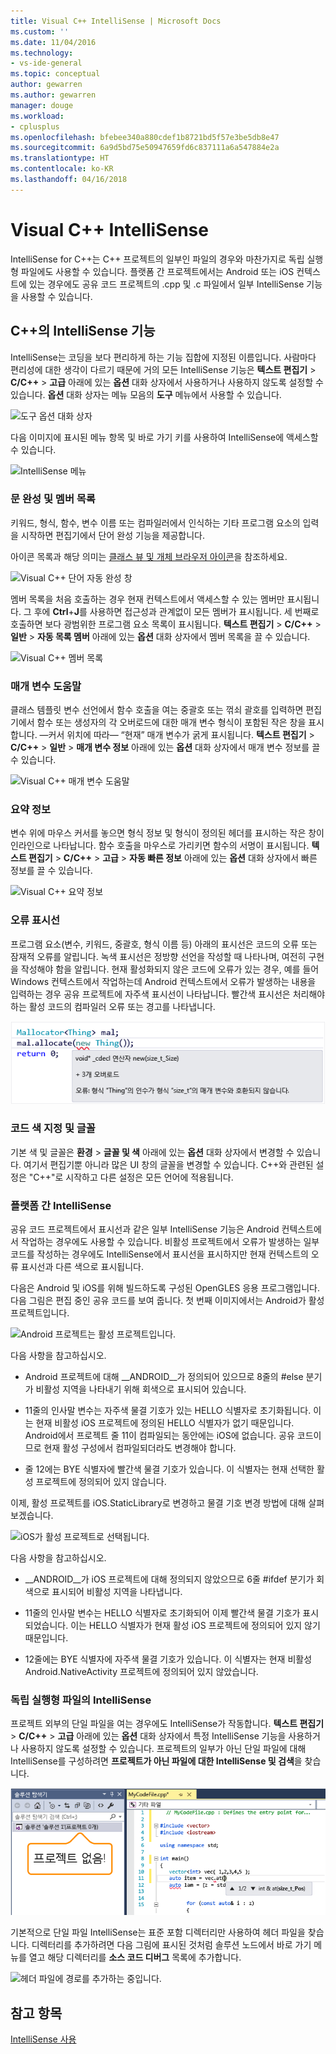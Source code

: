 ```yaml
---
title: Visual C++ IntelliSense | Microsoft Docs
ms.custom: ''
ms.date: 11/04/2016
ms.technology:
- vs-ide-general
ms.topic: conceptual
author: gewarren
ms.author: gewarren
manager: douge
ms.workload:
- cplusplus
ms.openlocfilehash: bfebee340a880cdef1b8721bd5f57e3be5db8e47
ms.sourcegitcommit: 6a9d5bd75e50947659fd6c837111a6a547884e2a
ms.translationtype: HT
ms.contentlocale: ko-KR
ms.lasthandoff: 04/16/2018
---
```

# <a name="visual-c-intellisense"></a>Visual C++ IntelliSense

IntelliSense for C++는 C++ 프로젝트의 일부인 파일의 경우와 마찬가지로 독립 실행형 파일에도 사용할 수 있습니다. 플랫폼 간 프로젝트에서는 Android 또는 iOS 컨텍스트에 있는 경우에도 공유 코드 프로젝트의 .cpp 및 .c 파일에서 일부 IntelliSense 기능을 사용할 수 있습니다.

## <a name="intellisense-features-in-c"></a>C++의 IntelliSense 기능

IntelliSense는 코딩을 보다 편리하게 하는 기능 집합에 지정된 이름입니다. 사람마다 편리성에 대한 생각이 다르기 때문에 거의 모든 IntelliSense 기능은 **텍스트 편집기** > **C/C++** > **고급** 아래에 있는 **옵션** 대화 상자에서 사용하거나 사용하지 않도록 설정할 수 있습니다. **옵션** 대화 상자는 메뉴 모음의 **도구** 메뉴에서 사용할 수 있습니다.

![도구 옵션 대화 상자](../ide/media/sintellisensecpptoolsoptions.PNG)

다음 이미지에 표시된 메뉴 항목 및 바로 가기 키를 사용하여 IntelliSense에 액세스할 수 있습니다.

![IntelliSense 메뉴](../ide/media/vs2015_cpp_intellisense_menu.png)

### <a name="statement-completion-and-member-list"></a>문 완성 및 멤버 목록

키워드, 형식, 함수, 변수 이름 또는 컴파일러에서 인식하는 기타 프로그램 요소의 입력을 시작하면 편집기에서 단어 완성 기능을 제공합니다.

아이콘 목록과 해당 의미는 [클래스 뷰 및 개체 브라우저 아이콘](../ide/class-view-and-object-browser-icons.md)을 참조하세요.

![Visual C&#43;&#43; 단어 자동 완성 창](../ide/media/vs2015_cpp_complete_word.png "vs2015_cpp_complete_word")

멤버 목록을 처음 호출하는 경우 현재 컨텍스트에서 액세스할 수 있는 멤버만 표시됩니다. 그 후에 **Ctrl**+**J**를 사용하면 접근성과 관계없이 모든 멤버가 표시됩니다. 세 번째로 호출하면 보다 광범위한 프로그램 요소 목록이 표시됩니다. **텍스트 편집기** > **C/C++** > **일반** > **자동 목록 멤버** 아래에 있는 **옵션** 대화 상자에서 멤버 목록을 끌 수 있습니다.

![Visual C&#43;&#43; 멤버 목록](../ide/media/vs2015_cpp_list_members.png "vs2015_cpp_list_members")

### <a name="parameter-help"></a>매개 변수 도움말

클래스 템플릿 변수 선언에서 함수 호출을 여는 중괄호 또는 꺾쇠 괄호를 입력하면 편집기에서 함수 또는 생성자의 각 오버로드에 대한 매개 변수 형식이 포함된 작은 창을 표시합니다. &mdash;커서 위치에 따라&mdash; “현재” 매개 변수가 굵게 표시됩니다. **텍스트 편집기** > **C/C++** > **일반** > **매개 변수 정보** 아래에 있는 **옵션** 대화 상자에서 매개 변수 정보를 끌 수 있습니다.

![Visual C&#43;&#43; 매개 변수 도움말](../ide/media/vs_2015_cpp_param_help.png "vs_2015_cpp_param_help")

### <a name="quick-info"></a>요약 정보

변수 위에 마우스 커서를 놓으면 형식 정보 및 형식이 정의된 헤더를 표시하는 작은 창이 인라인으로 나타납니다. 함수 호출을 마우스로 가리키면 함수의 서명이 표시됩니다. **텍스트 편집기** > **C/C++** > **고급** > **자동 빠른 정보** 아래에 있는 **옵션** 대화 상자에서 빠른 정보를 끌 수 있습니다.

![Visual C&#43;&#43; 요약 정보](../ide/media/vs2015_cpp_quickinfo.png "vs2015_cpp_quickInfo")

### <a name="error-squiggles"></a>오류 표시선

프로그램 요소(변수, 키워드, 중괄호, 형식 이름 등) 아래의 표시선은 코드의 오류 또는 잠재적 오류를 알립니다. 녹색 표시선은 정방향 선언을 작성할 때 나타나며, 여전히 구현을 작성해야 함을 알립니다. 현재 활성화되지 않은 코드에 오류가 있는 경우, 예를 들어 Windows 컨텍스트에서 작업하는데 Android 컨텍스트에서 오류가 발생하는 내용을 입력하는 경우 공유 프로젝트에 자주색 표시선이 나타납니다. 빨간색 표시선은 처리해야 하는 활성 코드의 컴파일러 오류 또는 경고를 나타냅니다.

![Visual C&#43;&#43; 오류 표시선](../ide/media/vs2015_cpp_error_quiggles.png "vs2015_cpp_error_quiggles")

### <a name="code-colorization-and-fonts"></a>코드 색 지정 및 글꼴

기본 색 및 글꼴은 **환경** > **글꼴 및 색** 아래에 있는 **옵션** 대화 상자에서 변경할 수 있습니다. 여기서 편집기뿐 아니라 많은 UI 창의 글꼴을 변경할 수 있습니다. C++와 관련된 설정은 "C++"로 시작하고 다른 설정은 모든 언어에 적용됩니다.

### <a name="cross-platform-intellisense"></a>플랫폼 간 IntelliSense

공유 코드 프로젝트에서 표시선과 같은 일부 IntelliSense 기능은 Android 컨텍스트에서 작업하는 경우에도 사용할 수 있습니다. 비활성 프로젝트에서 오류가 발생하는 일부 코드를 작성하는 경우에도 IntelliSense에서 표시선을 표시하지만 현재 컨텍스트의 오류 표시선과 다른 색으로 표시됩니다.

다음은 Android 및 iOS를 위해 빌드하도록 구성된 OpenGLES 응용 프로그램입니다. 다음 그림은 편집 중인 공유 코드를 보여 줍니다. 첫 번째 이미지에서는 Android가 활성 프로젝트입니다.

![Android 프로젝트는 활성 프로젝트입니다.](../ide/media/intellisensecppcrossplatform.png "IntelliSenseCppCrossPlatform")

다음 사항을 참고하십시오.

- Android 프로젝트에 대해 __ANDROID\_\_가 정의되어 있으므로 8줄의 #else 분기가 비활성 지역을 나타내기 위해 회색으로 표시되어 있습니다.

- 11줄의 인사말 변수는 자주색 물결 기호가 있는 HELLO 식별자로 초기화됩니다. 이는 현재 비활성 iOS 프로젝트에 정의된 HELLO 식별자가 없기 때문입니다. Android에서 프로젝트 줄 11이 컴파일되는 동안에는 iOS에 없습니다. 공유 코드이므로 현재 활성 구성에서 컴파일되더라도 변경해야 합니다.

- 줄 12에는 BYE 식별자에 빨간색 물결 기호가 있습니다. 이 식별자는 현재 선택한 활성 프로젝트에 정의되어 있지 않습니다.

이제, 활성 프로젝트를 iOS.StaticLibrary로 변경하고 물결 기호 변경 방법에 대해 살펴보겠습니다.

![iOS가 활성 프로젝트로 선택됩니다.](../ide/media/intellisensecppcrossplatform2.png "IntelliSenseCppCrossPlatform2")

다음 사항을 참고하십시오.

- __ANDROID\_\_가 iOS 프로젝트에 대해 정의되지 않았으므로 6줄 #ifdef 분기가 회색으로 표시되어 비활성 지역을 나타냅니다.

- 11줄의 인사말 변수는 HELLO 식별자로 초기화되어 이제 빨간색 물결 기호가 표시되었습니다. 이는 HELLO 식별자가 현재 활성 iOS 프로젝트에 정의되어 있지 않기 때문입니다.

- 12줄에는 BYE 식별자에 자주색 물결 기호가 있습니다. 이 식별자는 현재 비활성 Android.NativeActivity 프로젝트에 정의되어 있지 않았습니다.

### <a name="intellisense-for-stand-alone-files"></a>독립 실행형 파일의 IntelliSense

프로젝트 외부의 단일 파일을 여는 경우에도 IntelliSense가 작동합니다. **텍스트 편집기** > **C/C++** > **고급** 아래에 있는 **옵션** 대화 상자에서 특정 IntelliSense 기능을 사용하거나 사용하지 않도록 설정할 수 있습니다. 프로젝트의 일부가 아닌 단일 파일에 대해 IntelliSense를 구성하려면 **프로젝트가 아닌 파일에 대한 IntelliSense 및 검색**을 찾습니다.

![Visual C&#43;&#43; 단일 파일 IntelliSense](../ide/media/vs2015_cpp_single_file_intellisense.png "vs2015_cpp_single_file_intellisense")

기본적으로 단일 파일 IntelliSense는 표준 포함 디렉터리만 사용하여 헤더 파일을 찾습니다. 디렉터리를 추가하려면 다음 그림에 표시된 것처럼 솔루션 노드에서 바로 가기 메뉴를 열고 해당 디렉터리를 **소스 코드 디버그** 목록에 추가합니다.

![헤더 파일에 경로를 추가하는 중입니다.](../ide/media/intellisensedebugyourcode.jpg "IntelliSenseDebugYourCode")

## <a name="see-also"></a>참고 항목

[IntelliSense 사용](../ide/using-intellisense.md)